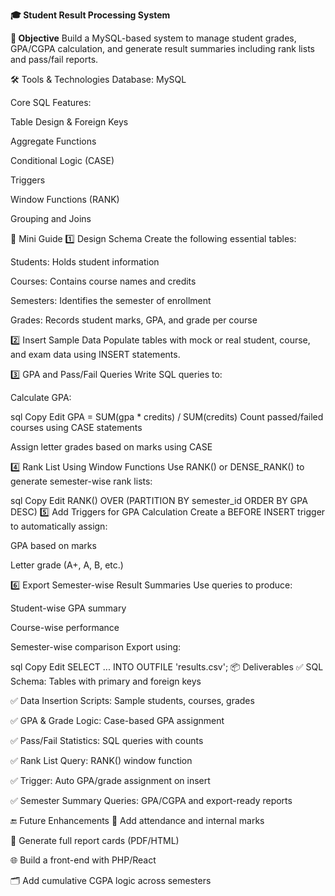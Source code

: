 **🎓 Student Result Processing System**


**📝 Objective**
Build a MySQL-based system to manage student grades, GPA/CGPA calculation, and generate result summaries including rank lists and pass/fail reports.

🛠️ Tools & Technologies
Database: MySQL 

Core SQL Features:

Table Design & Foreign Keys

Aggregate Functions

Conditional Logic (CASE)

Triggers

Window Functions (RANK)

Grouping and Joins

📌 Mini Guide
1️⃣ Design Schema
Create the following essential tables:

Students: Holds student information

Courses: Contains course names and credits

Semesters: Identifies the semester of enrollment

Grades: Records student marks, GPA, and grade per course

2️⃣ Insert Sample Data
Populate tables with mock or real student, course, and exam data using INSERT statements.

3️⃣ GPA and Pass/Fail Queries
Write SQL queries to:

Calculate GPA:

sql
Copy
Edit
GPA = SUM(gpa * credits) / SUM(credits)
Count passed/failed courses using CASE statements

Assign letter grades based on marks using CASE

4️⃣ Rank List Using Window Functions
Use RANK() or DENSE_RANK() to generate semester-wise rank lists:

sql
Copy
Edit
RANK() OVER (PARTITION BY semester_id ORDER BY GPA DESC)
5️⃣ Add Triggers for GPA Calculation
Create a BEFORE INSERT trigger to automatically assign:

GPA based on marks

Letter grade (A+, A, B, etc.)

6️⃣ Export Semester-wise Result Summaries
Use queries to produce:

Student-wise GPA summary

Course-wise performance

Semester-wise comparison
Export using:

sql
Copy
Edit
SELECT ... INTO OUTFILE 'results.csv';
📦 Deliverables
✅ SQL Schema: Tables with primary and foreign keys

✅ Data Insertion Scripts: Sample students, courses, grades

✅ GPA & Grade Logic: Case-based GPA assignment

✅ Pass/Fail Statistics: SQL queries with counts

✅ Rank List Query: RANK() window function

✅ Trigger: Auto GPA/grade assignment on insert

✅ Semester Summary Queries: GPA/CGPA and export-ready reports

🔚 Future Enhancements
📜 Add attendance and internal marks

🧾 Generate full report cards (PDF/HTML)

🌐 Build a front-end with PHP/React

🗂️ Add cumulative CGPA logic across semesters
